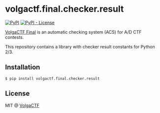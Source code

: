 # volgactf.final.checker.result
[![PyPI](https://img.shields.io/pypi/v/volgactf.final.checker.result.svg?style=flat-square)](volgactf.final.checker.result)
[![PyPI - License](https://img.shields.io/pypi/l/volgactf.final.checker.result.svg?style=flat-square)](volgactf.final.checker.result)

[VolgaCTF Final](https://github.com/VolgaCTF/volgactf-final) is an automatic checking system (ACS) for A/D CTF contests.

This repository contains a library with checker result constants for Python 2/3.

## Installation
```
$ pip install volgactf.final.checker.result
```

## License
MIT @ [VolgaCTF](https://github.com/VolgaCTF)

